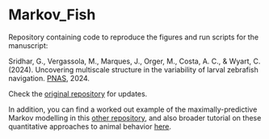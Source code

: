 # Markov_Fish

Repository containing code to reproduce the figures and run scripts for the manuscript:

Sridhar, G., Vergassola, M., Marques, J., Orger, M., Costa, A. C., & Wyart, C. (2024). Uncovering multiscale structure in the variability of larval zebrafish navigation. [PNAS](https://www.pnas.org/doi/10.1073/pnas.2410254121), 2024.

Check the [original repository](https://github.com/GautamSridhar/Markov_Fish) for updates.

In addition, you can find a worked out example of the maximally-predictive Markov modelling in this [other repository](https://github.com/AntonioCCosta/maximally_predictive_states), and also broader tutorial on these quantitative approaches to animal behavior [here](https://github.com/oist/Physics-of-Behavior-Tutorials).
